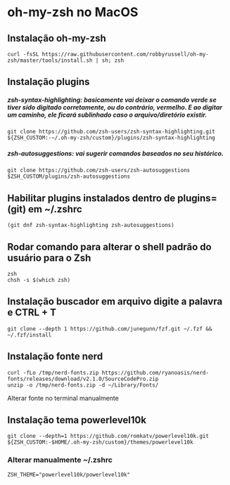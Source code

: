 # oh-my-zsh no MacOS

## Instalação oh-my-zsh
    curl -fsSL https://raw.githubusercontent.com/robbyrussell/oh-my-zsh/master/tools/install.sh | sh; zsh

## Instalação plugins
##### zsh-syntax-highlighting: basicamente vai deixar o comando verde se tiver sido digitado corretamente, ou do contrário, vermelho. E ao digitar um caminho, ele ficará sublinhado caso o arquivo/diretório existir.
    git clone https://github.com/zsh-users/zsh-syntax-highlighting.git ${ZSH_CUSTOM:-~/.oh-my-zsh/custom}/plugins/zsh-syntax-highlighting

##### zsh-autosuggestions: vai sugerir comandos baseados no seu histórico.
    git clone https://github.com/zsh-users/zsh-autosuggestions $ZSH_CUSTOM/plugins/zsh-autosuggestions

## Habilitar plugins instalados dentro de plugins=(git) em ~/.zshrc
    (git dnf zsh-syntax-highlighting zsh-autosuggestions)
## Rodar comando para alterar o shell padrão do usuário para o Zsh
    zsh
    chsh -s $(which zsh)

## Instalação buscador em arquivo digite a palavra e CTRL + T
    git clone --depth 1 https://github.com/junegunn/fzf.git ~/.fzf && ~/.fzf/install

## Instalação fonte nerd
    curl -fLo /tmp/nerd-fonts.zip https://github.com/ryanoasis/nerd-fonts/releases/download/v2.1.0/SourceCodePro.zip
    unzip -o /tmp/nerd-fonts.zip -d ~/Library/Fonts/

  Alterar fonte no terminal manualmente

## Instalação tema powerlevel10k
    git clone --depth=1 https://github.com/romkatv/powerlevel10k.git ${ZSH_CUSTOM:-$HOME/.oh-my-zsh/custom}/themes/powerlevel10k

### Alterar manualmente ~/.zshrc
    ZSH_THEME="powerlevel10k/powerlevel10k"